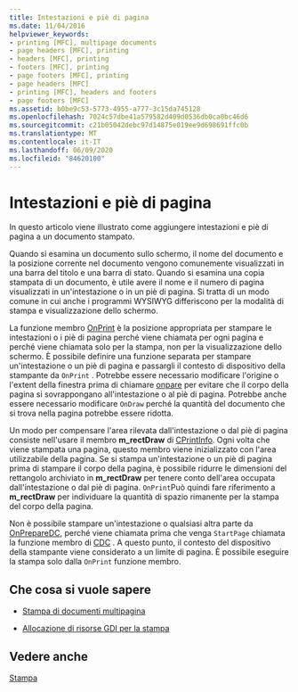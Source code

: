 ```yaml
---
title: Intestazioni e piè di pagina
ms.date: 11/04/2016
helpviewer_keywords:
- printing [MFC], multipage documents
- page headers [MFC], printing
- headers [MFC], printing
- footers [MFC], printing
- page footers [MFC], printing
- page headers [MFC]
- printing [MFC], headers and footers
- page footers [MFC]
ms.assetid: b0be9c53-5773-4955-a777-3c15da745128
ms.openlocfilehash: 7024c57dbe41a579582d409d0536db0ca0bc46d6
ms.sourcegitcommit: c21b05042debc97d14875e019ee9d698691ffc0b
ms.translationtype: MT
ms.contentlocale: it-IT
ms.lasthandoff: 06/09/2020
ms.locfileid: "84620100"
---
```

# <a name="headers-and-footers"></a>Intestazioni e piè di pagina

In questo articolo viene illustrato come aggiungere intestazioni e piè di pagina a un documento stampato.

Quando si esamina un documento sullo schermo, il nome del documento e la posizione corrente nel documento vengono comunemente visualizzati in una barra del titolo e una barra di stato. Quando si esamina una copia stampata di un documento, è utile avere il nome e il numero di pagina visualizzati in un'intestazione o in un piè di pagina. Si tratta di un modo comune in cui anche i programmi WYSIWYG differiscono per la modalità di stampa e visualizzazione dello schermo.

La funzione membro [OnPrint](reference/cview-class.md#onprint) è la posizione appropriata per stampare le intestazioni o i piè di pagina perché viene chiamata per ogni pagina e perché viene chiamata solo per la stampa, non per la visualizzazione dello schermo. È possibile definire una funzione separata per stampare un'intestazione o un piè di pagina e passargli il contesto di dispositivo della stampante da `OnPrint` . Potrebbe essere necessario modificare l'origine o l'extent della finestra prima di chiamare [onpare](reference/cview-class.md#ondraw) per evitare che il corpo della pagina si sovrappongano all'intestazione o al piè di pagina. Potrebbe anche essere necessario modificare `OnDraw` perché la quantità del documento che si trova nella pagina potrebbe essere ridotta.

Un modo per compensare l'area rilevata dall'intestazione o dal piè di pagina consiste nell'usare il membro **m_rectDraw** di [CPrintInfo](reference/cprintinfo-structure.md). Ogni volta che viene stampata una pagina, questo membro viene inizializzato con l'area utilizzabile della pagina. Se si stampa un'intestazione o un piè di pagina prima di stampare il corpo della pagina, è possibile ridurre le dimensioni del rettangolo archiviato in **m_rectDraw** per tenere conto dell'area occupata dall'intestazione o dal piè di pagina. `OnPrint`Può quindi fare riferimento a **m_rectDraw** per individuare la quantità di spazio rimanente per la stampa del corpo della pagina.

Non è possibile stampare un'intestazione o qualsiasi altra parte da [OnPrepareDC](reference/cview-class.md#onpreparedc), perché viene chiamata prima che venga `StartPage` chiamata la funzione membro di [CDC](reference/cdc-class.md) . A questo punto, il contesto del dispositivo della stampante viene considerato a un limite di pagina. È possibile eseguire la stampa solo dalla `OnPrint` funzione membro.

## <a name="what-do-you-want-to-know-more-about"></a>Che cosa si vuole sapere

- [Stampa di documenti multipagina](multipage-documents.md)

- [Allocazione di risorse GDI per la stampa](allocating-gdi-resources.md)

## <a name="see-also"></a>Vedere anche

[Stampa](printing.md)
